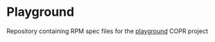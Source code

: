 # Playground

Repository containing RPM spec files for the [playground](https://copr.fedorainfracloud.org/coprs/polykernel/playground/) COPR project
